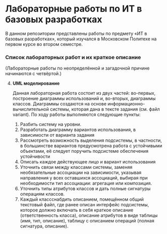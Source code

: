 # Лабораторные работы по ИТ в базовых разработках

В данном репозитории представлены работы по предмету «ИТ в базовых
разработках», который изучался в Московском Политехе на первом курсе
во втором семестре.

### Список лабораторных работ и их краткое описание

(Лабораторные работы по неопределённой и загадочной причине
начинаются с четвёртой.)

4. **UML моделирование**

	Данная лабораторная работа состоит из двух частей: во-первых,
	построение диаграммы использований и, во-вторых, диаграммы
	классов. Диаграммы создаются на основе информационно-
	вычислительной системы, которая дана в тексте задания (см.
	файл variant). По ходу работы выполняются следующие пункты:

	1. Разбить систему на уровни.
	2. Разработать диаграмму вариантов использования, в зависимости от варианта задания
	3. Рассмотреть возможность выделения подсистемы, в частности, в
	   большинстве вариантов предусмотрена работа с устойчивыми объектами,
	   её следует поручить подсистеме обеспечения устойчивости
	4. Описать каждое действующее лицо и вариант использования
	5. Уточнить связи между классами системы, заменяя необязательные
	   ассоциации на зависимости, указывая направления у всех оставшихся
	   ассоциаций, выбирая при необходимости тип ассоциации: агрегация или
	   композиция.
	6. Уточнить типы атрибутов классов и дать полные сигнатуры операциям классов.
	7. Каждый классснабдить описанием, помещённом общий текстовый файл,
	   где ранее описан интерфейс подсистемы, которое должно включать в
	   себя краткое описание (ответственность класса), описание атрибутов в
	   виде таблицы (имя, тип, описание), таблицу с описанием операций
	   (полная сигнатура, описание).


